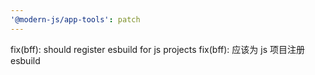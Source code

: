 ```yaml
---
'@modern-js/app-tools': patch
---
```


fix(bff): should register esbuild for js projects
fix(bff): 应该为 js 项目注册 esbuild
